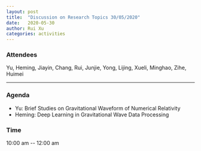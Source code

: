 ```yaml
---
layout: post
title:  "Discussion on Research Topics 30/05/2020"
date:   2020-05-30
author: Rui Xu
categories: activities
---
```



### Attendees

Yu, Heming, Jiayin, Chang, Rui, Junjie, Yong, Lijing, Xueli, Minghao, Zihe,
Huimei

---

### Agenda

- Yu: Brief Studies on Gravitational Waveform of Numerical Relativity
- Heming: Deep Learning in Gravitational Wave Data Processing



### Time

10:00 am -- 12:00 am
